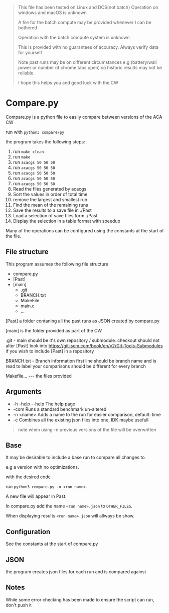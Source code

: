 > This file has been tested on Linux and DCS(not batch)
> Operation on windows and macOS is unknown
>
> A file for the batch compute may be provided whenever I can be bothered
>
> Operation with the batch compute system is unknown
>
> This is provided with no guarantees of accuracy. Always verify data for yourself
> 
> Note past runs may be on different circumstances e.g (battery/wall power or number of chrome tabs open) 
> so historic results may not be reliable.
>
> I hope this helps you and good luck with the CW


# Compare.py

Compare.py is a python file to easily compare between versions of the ACA CW

run with `python3 compare/py`

the program takes the following steps:

1. run `make clean`
1. run `make`
1. run `acacgs 50 50 50`
1. run `acacgs 50 50 50`
1. run `acacgs 50 50 50`
1. run `acacgs 50 50 50`
1. run `acacgs 50 50 50`
2. Read the files generated by acacgs
3. Sort the values in order of total time
4. remove the largest and smallest run 
4. Find the mean of the remaining runs
5. Save the results to a save file in ./Past
6. Load a selection of save files form ./Past 
7. Display the selection in a table format with speedup 

Many of the operations can be configured using the constants at the start of the file.

## File structure
This program assumes the following file structure

- compare.py
- [Past]
- [main]
  - .git
  - BRANCH.txt
  - MakeFile
  - main.c
  - ...

[Past] a folder contaning all the past runs as JSON created by compare.py

[main] is the folder provided as part of the CW

.git - main should be it's own repository / submodule. checkout should not alter [Past] 
look into https://git-scm.com/book/en/v2/Git-Tools-Submodules if you wish to include [Past] in a repository

BRANCH.txt - Branch information first line should be branch name and is read to label your comparisons should be different for every branch

Makefile... --- the files provided


## Arguments
  * -h -help --help The help page
  * -com            Runs a standard benchmark un-altered 
  * -n &lt;name&gt;       Adds a name to the run for easier comparison, default: time
  * -c              Combines all the existing json files into one, IDK maybe usefull

> note when using -n previous versions of the file will be overwritten

## Base
It may be desirable to include a base run to compare all changes to.

e.g a version with no optimizations.

with the desired code

run
`python3 compare.py -n <run name>`.

A new file will appear in Past.

In compare.py add the name `<run name>.json` to `OTHER_FILES`.

When displaying results `<run name>.json` will allways be show.

## Configuration

See the constants at the start of compare.py

## JSON
the program creates json files for each run and is compared against

## Notes
While some error checking has been made to ensure the script can run,
don't push it
